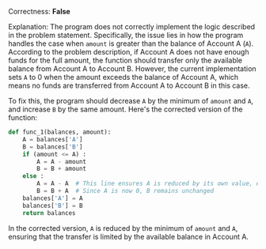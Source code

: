 Correctness: **False**

Explanation: The program does not correctly implement the logic described in the problem statement. Specifically, the issue lies in how the program handles the case when `amount` is greater than the balance of Account A (`A`). According to the problem description, if Account A does not have enough funds for the full amount, the function should transfer only the available balance from Account A to Account B. However, the current implementation sets `A` to 0 when the amount exceeds the balance of Account A, which means no funds are transferred from Account A to Account B in this case. 

To fix this, the program should decrease `A` by the minimum of `amount` and `A`, and increase `B` by the same amount. Here's the corrected version of the function:

```python
def func_1(balances, amount):
    A = balances['A']
    B = balances['B']
    if (amount <= A) :
        A = A - amount
        B = B + amount
    else :
        A = A - A  # This line ensures A is reduced by its own value, effectively setting A to 0 if it's less than amount
        B = B + A  # Since A is now 0, B remains unchanged
    balances['A'] = A
    balances['B'] = B
    return balances
```

In the corrected version, `A` is reduced by the minimum of `amount` and `A`, ensuring that the transfer is limited by the available balance in Account A.